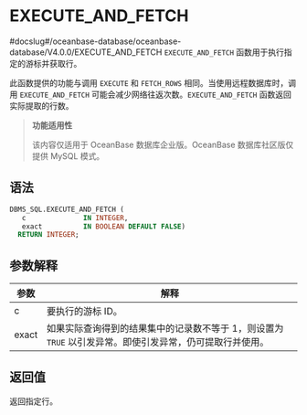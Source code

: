 EXECUTE_AND_FETCH 
======================================
#docslug#/oceanbase-database/oceanbase-database/V4.0.0/EXECUTE_AND_FETCH
`EXECUTE_AND_FETCH` 函数用于执行指定的游标并获取行。

此函数提供的功能与调用 `EXECUTE` 和 `FETCH_ROWS` 相同。当使用远程数据库时，调用 `EXECUTE_AND_FETCH` 可能会减少网络往返次数。`EXECUTE_AND_FETCH` 函数返回实际提取的行数。

>**功能适用性**
>
>该内容仅适用于 OceanBase 数据库企业版。OceanBase 数据库社区版仅提供 MySQL 模式。

语法 
-----------------------

```sql
DBMS_SQL.EXECUTE_AND_FETCH (
   c              IN INTEGER,
   exact          IN BOOLEAN DEFAULT FALSE)
  RETURN INTEGER;
```



参数解释 
-------------------------



|  参数   |                            解释                             |
|-------|-----------------------------------------------------------|
| c     | 要执行的游标 ID。                                                |
| exact | 如果实际查询得到的结果集中的记录数不等于 1，则设置为 `TRUE` 以引发异常。即使引发异常，仍可提取行并使用。 |



返回值 
------------------------

返回指定行。
